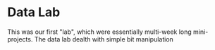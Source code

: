 # Data Lab

This was our first "lab", which were essentially multi-week long mini-projects.
The data lab dealth with simple bit manipulation
